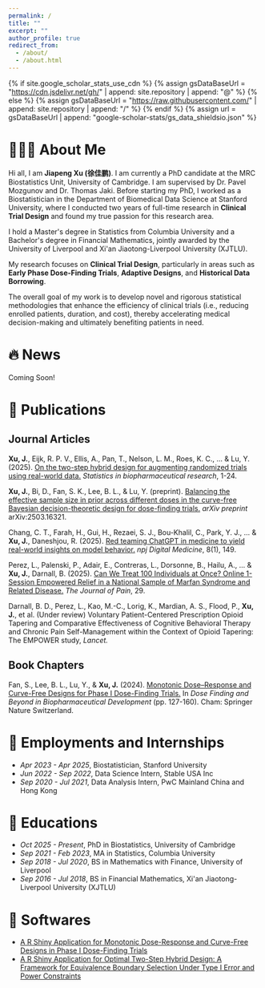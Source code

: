 ```yaml
---
permalink: /
title: ""
excerpt: ""
author_profile: true
redirect_from: 
  - /about/
  - /about.html
---
```


{% if site.google_scholar_stats_use_cdn %}
{% assign gsDataBaseUrl = "https://cdn.jsdelivr.net/gh/" | append: site.repository | append: "@" %}
{% else %}
{% assign gsDataBaseUrl = "https://raw.githubusercontent.com/" | append: site.repository | append: "/" %}
{% endif %}
{% assign url = gsDataBaseUrl | append: "google-scholar-stats/gs_data_shieldsio.json" %}

<span class='anchor' id='about-me'></span>

# 👨🏻‍💻 About Me

Hi all, I am **Jiapeng Xu (徐佳鹏)**. I am currently a PhD candidate at the MRC Biostatistics Unit, University of Cambridge. I am supervised by Dr. Pavel Mozgunov and Dr. Thomas Jaki. Before starting my PhD, I worked as a Biostatistician in the Department of Biomedical Data Science at Stanford University, where I conducted two years of full-time research in **Clinical Trial Design** and found my true passion for this research area.

I hold a Master's degree in Statistics from Columbia University and a Bachelor's degree in Financial Mathematics, jointly awarded by the University of Liverpool and Xi'an Jiaotong-Liverpool University (XJTLU).

My research focuses on **Clinical Trial Design**, particularly in areas such as **Early Phase Dose-Finding Trials**, **Adaptive Designs**, and **Historical Data Borrowing**. 

The overall goal of my work is to develop novel and rigorous statistical methodologies that enhance the efficiency of clinical trials (i.e., reducing enrolled patients, duration, and cost), thereby accelerating medical decision-making and ultimately benefiting patients in need.

# 🔥 News

Coming Soon!

# 📝 Publications

## Journal Articles
**Xu, J.**, Eijk, R. P. V., Ellis, A., Pan, T., Nelson, L. M., Roes, K. C., ... & Lu, Y. (2025). [On the two-step hybrid design for augmenting randomized trials using real-world data.](https://www.tandfonline.com/doi/full/10.1080/19466315.2025.2547855) *Statistics in biopharmaceutical research*, 1-24.

**Xu, J.**, Bi, D., Fan, S. K., Lee, B. L., & Lu, Y. (preprint). [Balancing the effective sample size in prior across different doses in the curve-free Bayesian decision-theoretic design for dose-finding trials.](https://arxiv.org/abs/2503.16321) *arXiv preprint* arXiv:2503.16321.

Chang, C. T., Farah, H., Gui, H., Rezaei, S. J., Bou-Khalil, C., Park, Y. J., ... & **Xu, J.**, Daneshjou, R. (2025). [Red teaming ChatGPT in medicine to yield real-world insights on model behavior.](https://www.nature.com/articles/s41746-025-01542-0) *npj Digital Medicine*, 8(1), 149.

Perez, L., Palenski, P., Adair, E., Contreras, L., Dorsonne, B., Hailu, A., ... & **Xu, J.**, Darnall, B. (2025). [Can We Treat 100 Individuals at Once? Online 1-Session Empowered Relief in a National Sample of Marfan Syndrome and Related Disease.](https://www.jpain.org/article/S1526-5900(25)00199-3/abstract) *The Journal of Pain*, 29.

Darnall, B. D., Perez, L., Kao, M.-C., Lorig, K., Mardian, A. S., Flood, P., **Xu, J.**, et al. (Under review) Voluntary Patient-Centered Prescription Opioid Tapering and Comparative Effectiveness of Cognitive Behavioral Therapy and
Chronic Pain Self-Management within the Context of Opioid Tapering: The EMPOWER study, *Lancet.*

## Book Chapters
Fan, S., Lee, B. L., Lu, Y., & **Xu, J.** (2024). [Monotonic Dose–Response and Curve-Free Designs for Phase I Dose-Finding Trials.](https://link.springer.com/chapter/10.1007/978-3-031-67110-4_6) In *Dose Finding and Beyond in Biopharmaceutical Development* (pp. 127-160). Cham: Springer Nature Switzerland.

<!---
# 🎖 Honors and Awards
- *2021.10* Lorem ipsum dolor sit amet, consectetur adipiscing elit. Vivamus ornare aliquet ipsum, ac tempus justo dapibus sit amet. 
- *2021.09* Lorem ipsum dolor sit amet, consectetur adipiscing elit. Vivamus ornare aliquet ipsum, ac tempus justo dapibus sit amet. 
-->

# 💼 Employments and Internships
- *Apr 2023 - Apr 2025*, Biostatistician, Stanford University
- *Jun 2022 - Sep 2022*, Data Science Intern, Stable USA Inc
- *Sep 2020 - Jul 2021*, Data Analysis Intern, PwC Mainland China and Hong Kong

# 📖 Educations
- *Oct 2025 - Present*, PhD in Biostatistics, University of Cambridge
- *Sep 2021 - Feb 2023*, MA in Statistics, Columbia University
- *Sep 2018 - Jul 2020*, BS in Mathematics with Finance, University of Liverpool
- *Sep 2016 - Jul 2018*, BS in Financial Mathematics, Xi'an Jiaotong-Liverpool University (XJTLU)

# 🤖 Softwares
- [A R Shiny Application for Monotonic Dose-Response and Curve-Free Designs in Phase I Dose-Finding Trials](https://cisd-stanford.shinyapps.io/CurveFreeDesigns/)
- [A R Shiny Application for Optimal Two-Step Hybrid Design: A Framework for Equivalence Boundary Selection Under Type I Error and Power Constraints](https://cisd-stanford.shinyapps.io/OptimalHybridDesign/)
